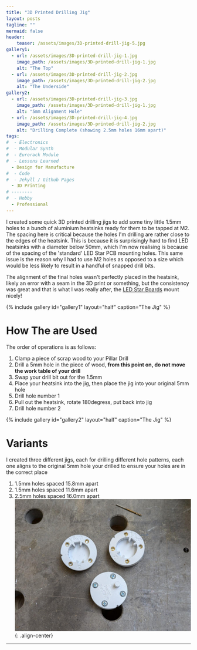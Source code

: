 ```yaml
---
title: "3D Printed Drilling Jig"
layout: posts
tagline: ""
mermaid: false
header:
    teaser: /assets/images/3D-printed-drill-jig-5.jpg
gallery1:
  - url: /assets/images/3D-printed-drill-jig-1.jpg
    image_path: /assets/images/3D-printed-drill-jig-1.jpg
    alt: "The Top"
  - url: /assets/images/3D-printed-drill-jig-2.jpg
    image_path: /assets/images/3D-printed-drill-jig-2.jpg
    alt: "The Underside"  
gallery2:
  - url: /assets/images/3D-printed-drill-jig-3.jpg
    image_path: /assets/images/3D-printed-drill-jig-1.jpg
    alt: "5mm Alignment Hole"
  - url: /assets/images/3D-printed-drill-jig-4.jpg
    image_path: /assets/images/3D-printed-drill-jig-2.jpg
    alt: "Drilling Complete (showing 2.5mm holes 16mm apart)"  
tags:
#  - Electronics
#  - Modular Synth
#  - Eurorack Module
#  - Lessons Learned
  - Design for Manufacture
#  - Code
#  - Jekyll / Github Pages
  - 3D Printing
# --------
#  - Hobby
  - Professional
---
```


I created some quick 3D printed drilling jigs to add some tiny little 1.5mm holes to a bunch of aluminium heatsinks ready for them to be tapped at M2. The spacing here is critical because the holes I'm drilling are rather close to the edges of the heatsink. This is because it is surprisingly hard to find LED heatsinks with a diameter below 50mm, which I'm now realising is because of the spacing of the 'standard' LED Star PCB mounting holes. This same issue is the reason why I had to use M2 holes as opposed to a size which would be less likely to result in a handful of snapped drill bits. 

The alignment of the final holes wasn't perfectly placed in the heatsink, likely an error with a seam in the 3D print or something, but the consistency was great and that is what I was really after, the [LED Star Boards](https://www.ledsupply.com/leds/cree-xlamp-xpe-high-power-led-star) mount nicely!

{% include gallery id="gallery1" layout="half" caption="The Jig" %}  

# How The are Used
The order of operations is as follows:
1. Clamp a piece of scrap wood to your Pillar Drill
2. Drill a 5mm hole in the piece of wood, **from this point on, do not move the work table of your drill**
3. Swap your drill bit out for the 1.5mm
4. Place your heatsink into the jig, then place the jig into your original 5mm hole
5. Drill hole number 1
6. Pull out the heatsink, rotate 180degress, put back into jig
7. Drill hole number 2

{% include gallery id="gallery2" layout="half" caption="The Jig" %}  

# Variants
I created three different jigs, each for drilling different hole patterns, each one aligns to the original 5mm hole your drilled to ensure your holes are in the correct place
1. 1.5mm holes spaced 15.8mm apart
2. 1.5mm holes spaced 11.6mm apart
3. 2.5mm holes spaced 16.0mm apart
![](../assets/images/3D-printed-drill-jig-5.jpg){: .align-center}

***